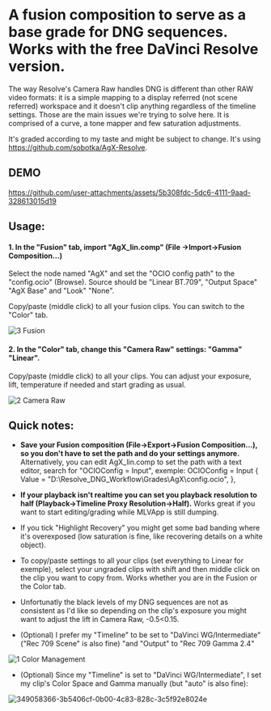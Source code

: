 # A fusion composition to serve as a base grade for DNG sequences. Works with the free DaVinci Resolve version. 

The way Resolve's Camera Raw handles DNG is different than other RAW video formats: it is a simple mapping to a display referred (not scene referred) workspace and it doesn't clip anything regardless of the timeline settings. 
Those are the main issues we're trying to solve here. It is comprised of a curve, a tone mapper and few saturation adjustments.

It's graded according to my taste and might be subject to change. It's using https://github.com/sobotka/AgX-Resolve.

## DEMO

https://github.com/user-attachments/assets/5b308fdc-5dc6-4111-9aad-328613015d19

## Usage:


#### 1. In the "Fusion" tab, import "AgX_lin.comp" (File ->Import->Fusion Composition...)

Select the node named "AgX" and set the "OCIO config path" to the "config.ocio" (Browse). Source should be "Linear BT.709", "Output Space" "AgX Base" and "Look" "None".

Copy/paste (middle click) to all your fusion clips. You can switch to the "Color" tab.
  
![3 Fusion](https://github.com/user-attachments/assets/e2f4a592-3389-4fc5-aad8-2927be312b42)


#### 2. In the "Color" tab, change this "Camera Raw" settings: "Gamma" "Linear".

Copy/paste (middle click) to all your clips. You can adjust your exposure, lift, temperature if needed and start grading as usual.
  
![2  Camera Raw](https://github.com/user-attachments/assets/64492b10-b181-4220-bb86-f8411279d62b)


## Quick notes: 

- **Save your Fusion composition (File->Export->Fusion Composition...), so you don't have to set the path and do your settings anymore.**
Alternatively, you can edit AgX_lin.comp to set the path with a text editor, search for "OCIOConfig = Input", exemple: OCIOConfig = Input { Value = "D:\\Resolve_DNG_Workflow\\Grades\\AgX\\config.ocio", },

- **If your playback isn't realtime you can set you playback resolution to half (Playback->Timeline Proxy Resolution->Half).** Works great if you want to start editing/grading while MLVApp is still dumping.

- If you tick "Highlight Recovery" you might get some bad banding where it's overexposed (low saturation is fine, like recovering details on a white object).

- To copy/paste settings to all your clips (set everything to Linear for exemple), select your ungraded clips with shift and then middle click on the clip you want to copy from. Works whether you are in the Fusion or the Color tab.

- Unfortunatly the black levels of my DNG sequences are not as consistent as I'd like so depending on the clip's exposure you might want to adjust the lift in Camera Raw, -0.5<0.15.

- (Optional) I prefer my "Timeline" to be set to "DaVinci WG/Intermediate" ("Rec 709 Scene" is also fine) "and "Output" to "Rec 709 Gamma 2.4"
  
 ![1  Color Management](https://github.com/user-attachments/assets/59c6d16e-b9ef-4ba2-adf8-7818d9465725)

- (Optional) Since my "Timeline" is set to "DaVinci WG/Intermediate", I set my clip's Color Space and Gamma manually (but "auto" is also fine):
  
 ![349058366-3b5406cf-0b00-4c83-828c-3c5f92e8024e](https://github.com/user-attachments/assets/6a5ffb92-4564-49a6-b6f1-8e4feeb77efe)

 
